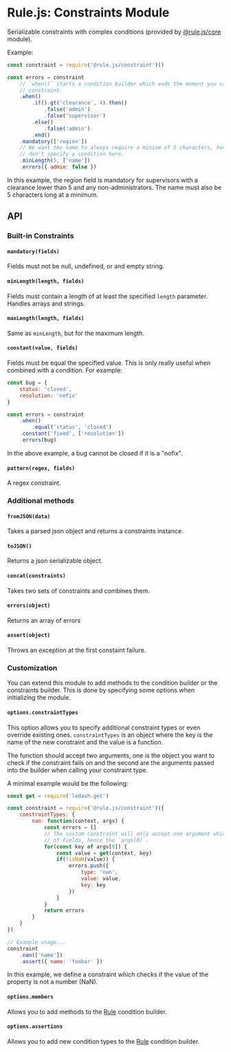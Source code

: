 # Rule.js: Constraints Module
Serializable constraints with complex conditions (provided by
[@rule.js/core][1] module).

Example:
```javascript
const constraint = require('@rule.js/constraint')()

const errors = constraint
	// `when()` starts a condition builder which ends the moment you call a
	// constraint.
	.when()
		.if().gt('clearance', 4).then()
			.false('admin')
			.false('supervisor')
		.else()
			.false('admin')
		.end()
	.mandatory(['region'])
	// We want the name to always require a minium of 5 characters, hence we
	// don't specify a condition here.
	.minLength(5, ['name'])
	.errors({ admin: false })
```
In this example, the region field is mandatory for supervisors with a clearance
lower than 5 and any non-administrators. The name must also be 5 characters
long at a minimum.

## API

### Built-in Constraints

#### `mandatory(fields)`
Fields must not be null, undefined, or and empty string.

#### `minLength(length, fields)`
Fields must contain a length of at least the specified `length` parameter.
Handles arrays and strings.

#### `maxLength(length, fields)`
Same as `minLength`, but for the maximum length.

#### `constant(value, fields)`
Fields must be equal the specified value. This is only really useful when
combined with a condition. For example:

```javascript
const bug = {
	status: 'closed',
	resolution: 'nofix'
}

const errors = constraint
	.when()
		.equal('status', 'closed')
	.constant('fixed', ['resolution'])
	.errors(bug)
```
In the above example, a bug cannot be closed if it is a "nofix".

#### `pattern(regex, fields)`
A regex constraint.

### Additional methods

#### `fromJSON(data)`
Takes a parsed json object and returns a constraints instance.

#### `toJSON()`
Returns a json serializable object.

#### `concat(constraints)`
Takes two sets of constraints and combines them.

#### `errors(object)`
Returns an array of errors

#### `assert(object)`
Throws an exception at the first constaint failure.

### Customization
You can extend this module to add methods to the condition builder or the
constraints builder. This is done by specifying some options when initializing
the module.

#### `options.constraintTypes`
This option allows you to specify additional constraint types or even override
existing ones. `constraintTypes` is an object where the key is the name of the
new constraint and the value is a function.

The function should accept two arguments, one is the object you want to
check if the constraint fails on and the second are the arguments passed into
the builder when calling your constraint type.

A minimal example would be the following:
```javascript
const get = require('lodash.get')

const constraint = require('@rule.js/constraint')({
	constraintTypes: {
		nan: function(context, args) {
			const errors = []
			// The custom constraint will only accept one argument which is a array
			// of fields, hence the `args[0]`.
			for(const key of args[0]) {
				const value = get(context, key)
				if(!isNaN(value)) {
					errors.push({
						type: 'nan',
						value: value,
						key: key
					})
				}
			}
			return errors
		}
	}
})

// Example usage...
constraint
	.nan(['name'])
	.assert({ name: 'foobar' })

```
In this example, we define a constraint which checks if the value of the
property is not a number (NaN).

#### `options.members`
Allows you to add methods to the [Rule][1] condition builder.

#### `options.assertions`
Allows you to add new condition types to the [Rule][1] condition builder.

[1]: https://github.com/AGhost-7/rule.js/tree/master/packages/core
